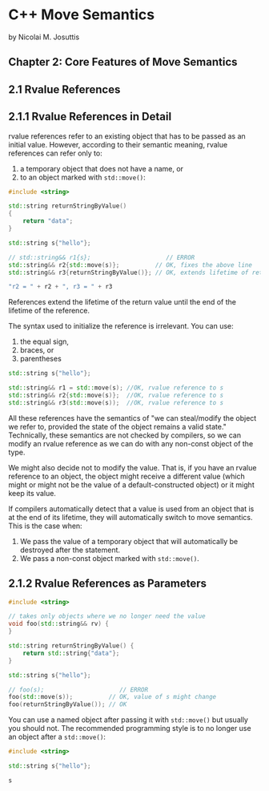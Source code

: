 # C++ Move Semantics

by Nicolai M. Josuttis

## Chapter 2: Core Features of Move Semantics

## 2.1 Rvalue References

## 2.1.1 Rvalue References in Detail

rvalue references refer to an existing object that has to be passed as an initial value. However, according to their semantic meaning, rvalue references can refer only to:
1. a temporary object that does not have a name, or
2. to an object marked with `std::move()`:

```c++
#include <string>

std::string returnStringByValue()
{
    return "data";
}

std::string s{"hello"};

// std::string&& r1{s};                     // ERROR
std::string&& r2{std::move(s)};          // OK, fixes the above line
std::string&& r3{returnStringByValue()}; // OK, extends lifetime of return value

"r2 = " + r2 + ", r3 = " + r3
```

References extend the lifetime of the return value until the end of the lifetime of the reference.

The syntax used to initialize the reference is irrelevant. You can use:

1. the equal sign,
2. braces, or
3. parentheses

```c++
std::string s{"hello"};

std::string&& r1 = std::move(s); //OK, rvalue reference to s
std::string&& r2{std::move(s)};  //OK, rvalue reference to s
std::string&& r3(std::move(s));  //OK, rvalue reference to s
```

All these references have the semantics of "we can steal/modify the object we refer to, provided the state of the object remains a valid state." Technically, these semantics are not checked by compilers, so we can modify an rvalue reference as we can do with any non-const object of the type.

We might also decide not to modify the value. That is, if you have an rvalue reference to an object, the object might receive a different value (which might or might not be the value of a default-constructed object) or it might keep its value.

If compilers automatically detect that a value is used from an object that is at the end of its lifetime, they will automatically switch to move semantics. This is the case when:

1. We pass the value of a temporary object that will automatically be destroyed after the statement.
2. We pass a non-const object marked with `std::move()`.

## 2.1.2 Rvalue References as Parameters

```c++
#include <string>

// takes only objects where we no longer need the value
void foo(std::string&& rv) {
}

std::string returnStringByValue() {
    return std::string{"data"};
}

std::string s{"hello"};

// foo(s);                     // ERROR
foo(std::move(s));          // OK, value of s might change
foo(returnStringByValue()); // OK
```

You can use a named object after passing it with `std::move()` but usually you should not. The recommended programming style is to no longer use an object after a `std::move()`:

```c++
#include <string>

std::string s{"hello"};

s
```

